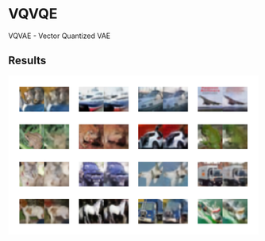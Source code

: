 # VQVQE

VQVAE - Vector Quantized VAE

## Results

<p align="center">
  <img src="cifar10_vqvae_reconstruction.png">
</p>
